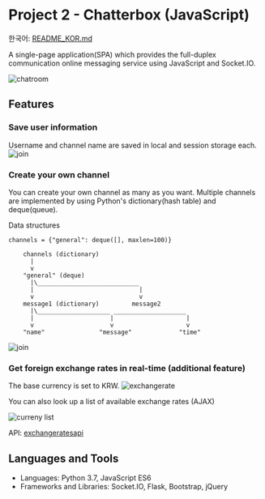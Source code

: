 # Project 2 - Chatterbox (JavaScript)

한국어: [README_KOR.md](https://github.com/syntaxkim/project2-chatterbox/blob/master/README_KOR.md)

A single-page application(SPA) which provides the full-duplex communication online messaging service using JavaScript and Socket.IO.

![chatroom](https://raw.githubusercontent.com/syntaxkim/project2-chatterbox/master/screenshots/screenshot2.png)

## Features

### Save user information
Username and channel name are saved in local and session storage each.
![join](https://raw.githubusercontent.com/syntaxkim/project2-chatterbox/master/screenshots/screenshot0.png)

### Create your own channel
You can create your own channel as many as you want. Multiple channels are implemented by using Python's dictionary(hash table) and deque(queue).

Data structures
```
channels = {"general": deque([], maxlen=100)}

    channels (dictionary)
      |
      v
    "general" (deque)
      |\____________________________
      |                             |
      v                             v
    message1 (dictionary)         message2 
      |\____________________ ____________________
      |                     |                    |
      v                     v                    v
    "name"               "message"             "time"
```

![join](https://raw.githubusercontent.com/syntaxkim/project2-chatterbox/master/screenshots/screenshot1.png)

### Get foreign exchange rates in real-time (additional feature)
The base currency is set to KRW.
![exchangerate](https://raw.githubusercontent.com/syntaxkim/project2-chatterbox/master/screenshots/screenshot3.png)

You can also look up a list of available exchange rates (AJAX)

![curreny list](https://raw.githubusercontent.com/syntaxkim/project2-chatterbox/master/screenshots/screenshot4.png)

API: [exchangeratesapi](https://exchangeratesapi.io/)


## Languages and Tools
* Languages: Python 3.7, JavaScript ES6
* Frameworks and Libraries: Socket.IO, Flask, Bootstrap, jQuery
